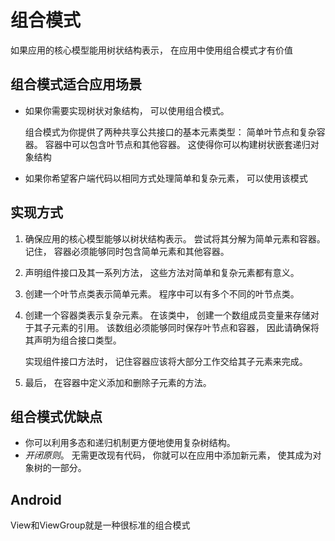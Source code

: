 # 组合模式

如果应用的核心模型能用树状结构表示， 在应用中使用组合模式才有价值

## 组合模式适合应用场景

+ 如果你需要实现树状对象结构， 可以使用组合模式。

  组合模式为你提供了两种共享公共接口的基本元素类型： 简单叶节点和复杂容器。 容器中可以包含叶节点和其他容器。 这使得你可以构建树状嵌套递归对象结构

+ 如果你希望客户端代码以相同方式处理简单和复杂元素， 可以使用该模式

## 实现方式

1. 确保应用的核心模型能够以树状结构表示。 尝试将其分解为简单元素和容器。 记住， 容器必须能够同时包含简单元素和其他容器。

2. 声明组件接口及其一系列方法， 这些方法对简单和复杂元素都有意义。

3. 创建一个叶节点类表示简单元素。 程序中可以有多个不同的叶节点类。

4. 创建一个容器类表示复杂元素。 在该类中， 创建一个数组成员变量来存储对于其子元素的引用。 该数组必须能够同时保存叶节点和容器， 因此请确保将其声明为组合接口类型。

   实现组件接口方法时， 记住容器应该将大部分工作交给其子元素来完成。

5. 最后， 在容器中定义添加和删除子元素的方法。

## 组合模式优缺点

-  你可以利用多态和递归机制更方便地使用复杂树结构。
-  *开闭原则*。 无需更改现有代码， 你就可以在应用中添加新元素， 使其成为对象树的一部分。

## Android

View和ViewGroup就是一种很标准的组合模式